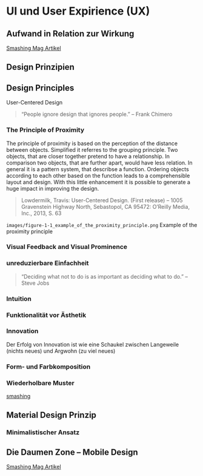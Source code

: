 # UI und User Expirience (UX)


## Aufwand in Relation zur Wirkung
[Smashing Mag Artikel](https://www.smashingmagazine.com/2016/10/giving-your-product-a-soul/)

## Design Prinzipien

## Design Principles
User-Centered Design

> “People ignore design that ignores people.”
> – Frank Chimero

### The Principle of Proximity

The principle of proximity is based on the perception of the distance between objects. Simplified it referres to the grouping principle. Two objects, that are closer together pretend to have a relationship. In comparison two objects, that are further apart, would have less relation. In general it is a pattern system, that describse a function. Ordering objects according to each other based on the function leads to a comprehensible layout and design. With this little enhancement it is possible to generate a huge impact in improving the design.
> Lowdermilk, Travis: User-Centered Design. (First release) – 1005 Gravenstein Highway North, Sebastopol, CA 95472: O’Reilly Media, Inc., 2013, S. 63

`images/figure-1-1_example_of_the_proximity_principle.png`
Example of the proximity principle




### Visual Feedback and Visual Prominence



### unreduzierbare Einfachheit
> “Deciding what not to do is as important as deciding what to do.”
> – Steve Jobs

### Intuition

### Funktionalität vor Ästhetik

### Innovation
Der Erfolg von Innovation ist wie eine Schaukel zwischen Langeweile (nichts neues) und Argwohn (zu viel neues)

### Form- und Farbkomposition

### Wiederholbare Muster

[smashing](https://www.smashingmagazine.com/2015/12/design-principles-to-evaluate-your-product/)


## Material Design Prinzip

### Minimalistischer Ansatz

## Die Daumen Zone – Mobile Design
[Smashing Mag Artikel](https://www.smashingmagazine.com/2016/09/the-thumb-zone-designing-for-mobile-users/)
